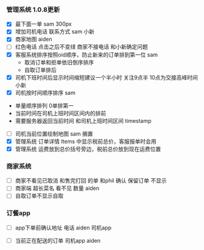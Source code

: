 ### 管理系统 1.0.8更新
-[x] 最下面一单 sam 300px
-[x] 增加司机电话 联系方式 sam 小新
-[x] 商家地图 aiden
-[ ] 红色电话 点击之后不变绿 商家不接电话 和小新确定问题
-[x] 客服系统排序按照oid顺序，防止新来的订单排到第一位 sam
   - 取消订单和拒单依旧倒序排序
   - 自取订单排后
-[x] 司机下班时间后显示时间缩短建议一个半小时  关注9点半 10点为交接高峰时间 小新
-[x] 司机按时间顺序排序 sam
 - 单量顺序排列 0单排第一
 - 当前时间在司机上班时间区间内的排前
 - 需要服务器返回当前时间 和司机上班时间区间 timestamp
-[ ] 司机当前位置绘制地图 sam 搁置
-[x] 管理系统 订单详情 Items 中显示税前总价，客服报单时会用
-[x] 管理系统 运费放到总价括号旁边，税前总价放到现在运费位置

### 商家系统
- [ ] 商家不看见已取消 和售完打回 的单 和phil 确认 保留订单 不显示
- [ ] 商家端 超长菜名 看不见 数量 aiden
- [ ] 自取订单不显示自取

### 订餐app

- [ ] app下单前确认地址 电话 aiden
      司机app

- [ ] 当前正在配送的订单 司机app aiden














